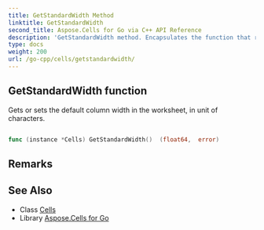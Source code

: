 ```yaml
---
title: GetStandardWidth Method 
linktitle: GetStandardWidth
second_title: Aspose.Cells for Go via C++ API Reference
description: 'GetStandardWidth method. Encapsulates the function that represents getstandardwidth in Go.'
type: docs
weight: 200
url: /go-cpp/cells/getstandardwidth/
---
```


## GetStandardWidth function

Gets or sets the default column width in the worksheet, in unit of characters.

```go

func (instance *Cells) GetStandardWidth()  (float64,  error) 

```

## Remarks


## See Also

* Class [Cells](../)
* Library [Aspose.Cells for Go](../../)
